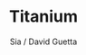 ---
layout: post
title: Titanium
author: Sia / David Guetta
image:
  artist: sia-david-guetta.png
---